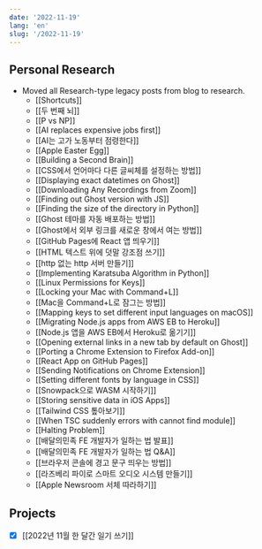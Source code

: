 ```yaml
---
date: '2022-11-19'
lang: 'en'
slug: '/2022-11-19'
---
```


## Personal Research

- Moved all Research-type legacy posts from blog to research.
  - [[Shortcuts]]
  - [[두 번째 뇌]]
  - [[P vs NP]]
  - [[AI replaces expensive jobs first]]
  - [[AI는 고가 노동부터 점령한다]]
  - [[Apple Easter Egg]]
  - [[Building a Second Brain]]
  - [[CSS에서 언어마다 다른 글씨체를 설정하는 방법]]
  - [[Displaying exact datetimes on Ghost]]
  - [[Downloading Any Recordings from Zoom]]
  - [[Finding out Ghost version with JS]]
  - [[Finding the size of the directory in Python]]
  - [[Ghost 테마를 자동 배포하는 방법]]
  - [[Ghost에서 외부 링크를 새로운 창에서 여는 방법]]
  - [[GitHub Pages에 React 앱 띄우기]]
  - [[HTML 텍스트 위에 덧말 강조점 쓰기]]
  - [[http 없는 http 서버 만들기]]
  - [[Implementing Karatsuba Algorithm in Python]]
  - [[Linux Permissions for Keys]]
  - [[Locking your Mac with Command+L]]
  - [[Mac을 Command+L로 잠그는 방법]]
  - [[Mapping keys to set different input languages on macOS]]
  - [[Migrating Node.js apps from AWS EB to Heroku]]
  - [[Node.js 앱을 AWS EB에서 Heroku로 옮기기]]
  - [[Opening external links in a new tab by default on Ghost]]
  - [[Porting a Chrome Extension to Firefox Add-on]]
  - [[React App on GitHub Pages]]
  - [[Sending Notifications on Chrome Extension]]
  - [[Setting different fonts by language in CSS]]
  - [[Snowpack으로 WASM 시작하기]]
  - [[Storing sensitive data in iOS Apps]]
  - [[Tailwind CSS 톺아보기]]
  - [[When TSC suddenly errors with cannot find module]]
  - [[Halting Problem]]
  - [[배달의민족 FE 개발자가 일하는 법 발표]]
  - [[배달의민족 FE 개발자가 일하는 법 Q&A]]
  - [[브라우저 콘솔에 경고 문구 띄우는 방법]]
  - [[라즈베리 파이로 스마트 오디오 시스템 만들기]]
  - [[Apple Newsroom 서체 따라하기]]

## Projects

- [x] [[2022년 11월 한 달간 일기 쓰기]]
